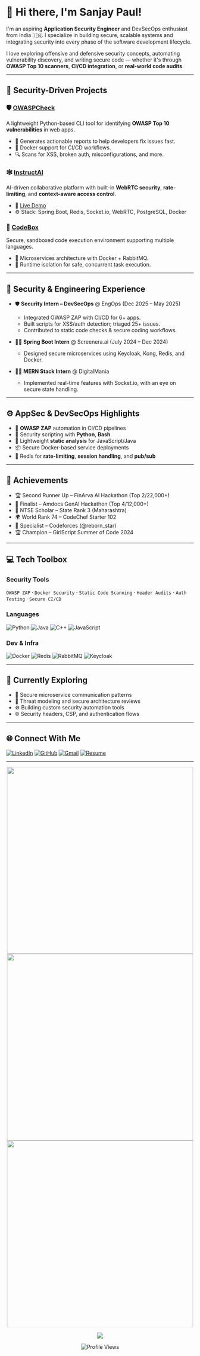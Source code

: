 # 👋 Hi there, I'm Sanjay Paul!

I'm an aspiring **Application Security Engineer** and DevSecOps enthusiast from India 🇮🇳. I specialize in building secure, scalable systems and integrating security into every phase of the software development lifecycle.

I love exploring offensive and defensive security concepts, automating vulnerability discovery, and writing secure code — whether it's through **OWASP Top 10 scanners**, **CI/CD integration**, or **real-world code audits**.

---

## 🔐 Security-Driven Projects

### 🛡️ [OWASPCheck](https://github.com/rebornstar1/OWASPCheck)
A lightweight Python-based CLI tool for identifying **OWASP Top 10 vulnerabilities** in web apps.
- 📄 Generates actionable reports to help developers fix issues fast.
- 🐳 Docker support for CI/CD workflows.
- 🔍 Scans for XSS, broken auth, misconfigurations, and more.

### 🕸️ [InstructAI](https://github.com/rebornstar1/InstructAI)
AI-driven collaborative platform with built-in **WebRTC security**, **rate-limiting**, and **context-aware access control**.
- 🔗 [Live Demo](https://instruct-ai-oher.vercel.app)
- ⚙️ Stack: Spring Boot, Redis, Socket.io, WebRTC, PostgreSQL, Docker

### 🔐 [CodeBox](https://github.com/rebornstar1/CodeBox)
Secure, sandboxed code execution environment supporting multiple languages.
- 🧩 Microservices architecture with Docker + RabbitMQ.
- 🚧 Runtime isolation for safe, concurrent task execution.

---

## 💼 Security & Engineering Experience

- 🛡️ **Security Intern – DevSecOps** @ EngOps (Dec 2025 – May 2025)  
  - Integrated OWASP ZAP with CI/CD for 6+ apps.
  - Built scripts for XSS/auth detection; triaged 25+ issues.
  - Contributed to static code checks & secure coding workflows.

- 👨‍💻 **Spring Boot Intern** @ Screenera.ai (July 2024 – Dec 2024)  
  - Designed secure microservices using Keycloak, Kong, Redis, and Docker.

- 👨‍💻 **MERN Stack Intern** @ DigitalMania  
  - Implemented real-time features with Socket.io, with an eye on secure state handling.

---

## ⚙️ AppSec & DevSecOps Highlights

- 🧪 **OWASP ZAP** automation in CI/CD pipelines
- 🐍 Security scripting with **Python**, **Bash**
- 🧱 Lightweight **static analysis** for JavaScript/Java
- 📦 Secure Docker-based service deployments
- 🔁 Redis for **rate-limiting**, **session handling**, and **pub/sub**

---

## 🏅 Achievements

- 🏆 Second Runner Up – FinArva AI Hackathon (Top 2/22,000+)
- 🥇 Finalist – Amdocs GenAI Hackathon (Top 4/12,000+)
- 🧠 NTSE Scholar – State Rank 3 (Maharashtra)
- 🌍 World Rank 74 – CodeChef Starter 102
- 🧮 Specialist – Codeforces (@reborn_star)
- 🏆 Champion – GirlScript Summer of Code 2024

---

## 💻 Tech Toolbox

### Security Tools  
`OWASP ZAP` · `Docker Security` · `Static Code Scanning` · `Header Audits` · `Auth Testing` · `Secure CI/CD`

### Languages  
![Python](https://img.shields.io/badge/python-%2314354C.svg?style=for-the-badge&logo=python&logoColor=white)
![Java](https://img.shields.io/badge/java-%23ED8B00.svg?style=for-the-badge&logo=java&logoColor=white)
![C++](https://img.shields.io/badge/c++-%2300599C.svg?style=for-the-badge&logo=c%2B%2B&logoColor=white)
![JavaScript](https://img.shields.io/badge/javascript-%23323330.svg?style=for-the-badge&logo=javascript&logoColor=%23F7DF1E)

### Dev & Infra  
![Docker](https://img.shields.io/badge/Docker-%230db7ed.svg?style=for-the-badge&logo=docker&logoColor=white)
![Redis](https://img.shields.io/badge/Redis-%23DC382D.svg?style=for-the-badge&logo=redis&logoColor=white)
![RabbitMQ](https://img.shields.io/badge/RabbitMQ-FF6600.svg?style=for-the-badge&logo=rabbitmq&logoColor=white)
![Keycloak](https://img.shields.io/badge/keycloak-1A1A1A.svg?style=for-the-badge&logo=keycloak&logoColor=white)

---

## 🌱 Currently Exploring
- 🔐 Secure microservice communication patterns
- 🧠 Threat modeling and secure architecture reviews
- ⚙️ Building custom security automation tools
- 🌐 Security headers, CSP, and authentication flows

---

## 🌐 Connect With Me

[![LinkedIn](https://img.shields.io/badge/LinkedIn-%230077B5.svg?style=for-the-badge&logo=linkedin&logoColor=white)](https://www.linkedin.com/in/sanjay-manikrao-paul/)
[![GitHub](https://img.shields.io/badge/github-%23121011.svg?style=for-the-badge&logo=github&logoColor=white)](https://github.com/rebornstar1)
[![Gmail](https://img.shields.io/badge/Gmail-D14836?style=for-the-badge&logo=gmail&logoColor=white)](mailto:paulsanjaymanikrao67@gmail.com)
[![Resume](https://img.shields.io/badge/Resume-View-blue?style=for-the-badge&logo=google-drive)](https://github.com/rebornstar1/resume/blob/main/Sanjay_Paul_Resume.pdf)

---

<p align="center">
  <img src="https://github-readme-stats.vercel.app/api?username=rebornstar1&show_icons=true&theme=react&border_color=61dafb&include_all_commits=true" width="500"/>
  <img src="http://github-readme-streak-stats.herokuapp.com?user=rebornstar1&theme=react&border=61DAFB&fire=DDB80F" width="500"/>
  <img src="https://github-readme-stats.vercel.app/api/top-langs?username=rebornstar1&show_icons=true&theme=react&border_color=61dafb&layout=compact" width="500"/>
</p>

<p align="center">
  <img src="https://github-profile-trophy.vercel.app/?username=rebornstar1&theme=radical&no-frame=false&no-bg=true&margin-w=4" />
</p>

<p align="center">
  <img src="https://visitcount.itsvg.in/api?id=rebornstar1&icon=0&color=0" alt="Profile Views" />
</p>
